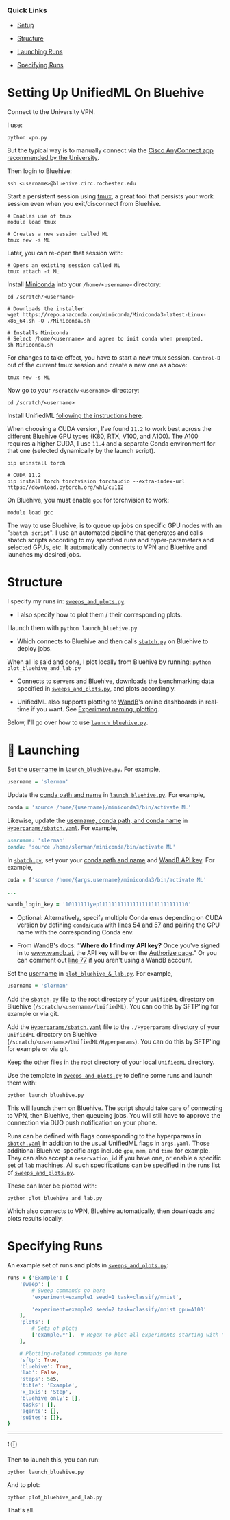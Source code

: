 ### Quick Links

- [Setup](#setting-up-unifiedml-on-bluehive)

- [Structure](#structure)

- [Launching Runs](#rocket-launching)

- [Specifying Runs](#specifying-runs)

# Setting Up UnifiedML On Bluehive

Connect to the University VPN.

I use:

```console
python vpn.py
```

But the typical way is to manually connect via the [Cisco AnyConnect app recommended by the University](https://tech.rochester.edu/services/remote-access-vpn/).

Then login to Bluehive:

```console
ssh <username>@bluehive.circ.rochester.edu
```

Start a persistent session using [tmux](https://en.wikipedia.org/wiki/Tmux), a great tool that persists your work session even when you exit/disconnect from Bluehive.

```console
# Enables use of tmux
module load tmux

# Creates a new session called ML
tmux new -s ML
```

Later, you can re-open that session with:

```console
# Opens an existing session called ML
tmux attach -t ML
```

Install [Miniconda](https://docs.conda.io/en/latest/miniconda.html) into your ```/home/<username>``` directory:

```console
cd /scratch/<username>

# Downloads the installer
wget https://repo.anaconda.com/miniconda/Miniconda3-latest-Linux-x86_64.sh -O ./Miniconda.sh

# Installs Miniconda 
# Select /home/<username> and agree to init conda when prompted.
sh Miniconda.sh
```

For changes to take effect, you have to start a new tmux session. ```Control-D``` out of the current tmux session and create a new one as above:

```console
tmux new -s ML
```

Now go to your ```/scratch/<username>``` directory:

```console
cd /scratch/<username>
```

Install UnifiedML [following the instructions here](https://www.github.com/agi-init/UnifiedML#wrench-setting-up).

When choosing a CUDA version, I've found ```11.2``` to work best across the different Bluehive GPU types (K80, RTX, V100, and A100). The A100 requires a higher CUDA, I use ```11.4``` and a separate Conda environment for that one (selected dynamically by the launch script).

```console
pip uninstall torch

# CUDA 11.2
pip install torch torchvision torchaudio --extra-index-url https://download.pytorch.org/whl/cu112
```

On Bluehive, you must enable ```gcc``` for torchvision to work:

```console
module load gcc
```

The way to use Bluehive, is to queue up jobs on specific GPU nodes with an "```sbatch script```". I use an automated pipeline that generates and calls sbatch scripts according to my specified runs and hyper-parameters and selected GPUs, etc. It automatically connects to VPN and Bluehive and launches my desired jobs.

# Structure

I specify my runs in: [```sweeps_and_plots.py```](sweeps_and_plots.py).
- I also specify how to plot them / their corresponding plots.

I launch them with ```python launch_bluehive.py```
- Which connects to Bluehive and then calls [```sbatch.py```](sbatch.py) on Bluehive to deploy jobs.

When all is said and done, I plot locally from Bluehive by running: ```python plot_bluehive_and_lab.py```
- Connects to servers and Bluehive, downloads the benchmarking data specified in [```sweeps_and_plots.py```](sweeps_and_plots.py), and plots accordingly.

- UnifiedML also supports plotting to [WandB](https://wandb.ai/)'s online dashboards in real-time if you want. See [Experiment naming, plotting](https://github.com/AGI-init/UnifiedML#experiment-naming-plotting).

Below, I'll go over how to use [```launch_bluehive.py```](launch_bluehive.py).

# :rocket: Launching

Set the [username](launch_bluehive.py#L14) in [```launch_bluehive.py```](launch_bluehive.py). For example,

```ruby
username = 'slerman'
```

Update the [conda path and name](launch_bluehive.py#L29) in [```launch_bluehive.py```](launch_bluehive.py). For example,

```ruby
conda = 'source /home/{username}/miniconda3/bin/activate ML'
```

Likewise, update the [username, conda path, and conda name](Hyperparams/sbatch.yaml#L6-L7) in [```Hyperparams/sbatch.yaml```](Hyperparams/sbatch.yaml). For example,

```ruby
username: 'slerman'
conda: 'source /home/slerman/miniconda/bin/activate ML'
```

In [```sbatch.py```](sbatch.py), set your your [conda path and name](sbatch.py#L63) and [WandB API key](sbatch.py#L65). For example,

```ruby
cuda = f'source /home/{args.username}/miniconda3/bin/activate ML'

...

wandb_login_key = '10111111yep11111111111111111111111111110'
```

* Optional: Alternatively, specify multiple Conda envs depending on CUDA version by defining ```conda```/```cuda``` with [lines 54 and 57](sbatch.py#L54-L57) and pairing the GPU name with the corresponding Conda env.

* From WandB's docs: "**Where do I find my API key?** Once you've signed in to www.wandb.ai, the API key will be on the [Authorize page](https://wandb.ai/authorize)." Or you can comment out [line 77](sbatch.py#L77) if you aren't using a WandB account.

Set the [username](plot_bluehive_&_lab.py#L42) in [```plot_bluehive_&_lab.py```](plot_bluehive_&_lab.py). For example,

```ruby
username = 'slerman'
```

Add the [```sbatch.py```](sbatch.py) file to the root directory of your ```UnifiedML``` directory on Bluehive (```/scratch/<username>/UnifiedML```). You can do this by SFTP'ing for example or via git.

Add the [```Hyperparams/sbatch.yaml```](Hyperparams/sbatch.yaml) file to the ```./Hyperparams``` directory of your ```UnifiedML``` directory on Bluehive (```/scratch/<username>/UnifiedML/Hyperparams```). You can do this by SFTP'ing for example or via git.

Keep the other files in the root directory of your local ```UnifiedML``` directory.

Use the template in [```sweeps_and_plots.py```](sweeps_and_plots.py) to define some runs and launch them with:

```console
python launch_bluehive.py
```

This will launch them on Bluehive. The script should take care of connecting to VPN, then Bluehive, then queueing jobs. You will still have to approve the connection via DUO push notification on your phone.

Runs can be defined with flags corresponding to the hyperparams in [```sbatch.yaml```](Hyperparams/sbatch.yaml) in addition to the usual UnifiedML flags in ```args.yaml```. Those additional Bluehive-specific args include ```gpu```, ```mem```, and ```time``` for example. They can also accept a ```reservation_id``` if you have one, or enable a specific set of ```lab``` machines. All such specifications can be specified in the runs list of [```sweeps_and_plots.py```](sweeps_and_plots.py).

These can later be plotted with:

```console
python plot_bluehive_and_lab.py
```

Which also connects to VPN, Bluehive automatically, then downloads and plots results locally.

# Specifying Runs

An example set of runs and plots in [```sweeps_and_plots.py```](sweeps_and_plots.py):

```ruby
runs = {'Example': {
    'sweep': [
        # Sweep commands go here
        'experiment=example1 seed=1 task=classify/mnist',

        'experiment=example2 seed=2 task=classify/mnist gpu=A100'
    ],
    'plots': [
        # Sets of plots
        ['example.*'],  # Regex to plot all experiments starting with "example"
    ],

    # Plotting-related commands go here
    'sftp': True,
    'bluehive': True,
    'lab': False,
    'steps': 5e5,
    'title': 'Example',
    'x_axis': 'Step',
    'bluehive_only': [],
    'tasks': [],
    'agents': [],
    'suites': []},
}
```
---


:exclamation: &#9432;

Then to launch this, you can run:

```console
python launch_bluehive.py
```

And to plot:

```console
python plot_bluehive_and_lab.py
```

That's all.
